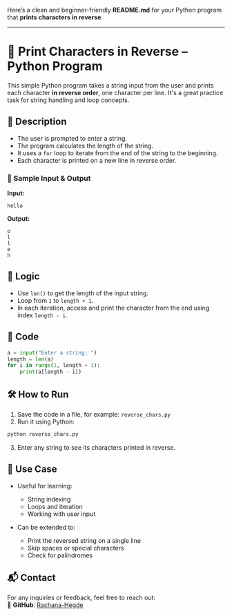 Here’s a clean and beginner-friendly **README.md** for your Python program that **prints characters in reverse**:

---

# 🔁 Print Characters in Reverse – Python Program

This simple Python program takes a string input from the user and prints each character **in reverse order**, one character per line. It's a great practice task for string handling and loop concepts.

## 📌 Description

* The user is prompted to enter a string.
* The program calculates the length of the string.
* It uses a `for` loop to iterate from the end of the string to the beginning.
* Each character is printed on a new line in reverse order.

### 🧾 Sample Input & Output

**Input:**

```
hello
```

**Output:**

```
o  
l  
l  
e  
h  
```

## 🧠 Logic

* Use `len()` to get the length of the input string.
* Loop from `1` to `length + 1`.
* In each iteration, access and print the character from the end using index `length - i`.

## 🧾 Code

```python
a = input("Enter a string: ")
length = len(a)
for i in range(1, length + 1):
    print(a[length - i])
```

## 🛠️ How to Run

1. Save the code in a file, for example: `reverse_chars.py`
2. Run it using Python:

```bash
python reverse_chars.py
```

3. Enter any string to see its characters printed in reverse.

## 🎯 Use Case

* Useful for learning:

  * String indexing
  * Loops and iteration
  * Working with user input

* Can be extended to:

  * Print the reversed string on a single line
  * Skip spaces or special characters
  * Check for palindromes

## 📬 Contact  

For any inquiries or feedback, feel free to reach out:    
🔗 **GitHub**: [Rachana-Hegde](https://github.com/Rachana-Hegde)  


